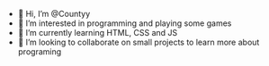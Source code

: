 - 👋 Hi, I’m @Countyy
- 👀 I’m interested in programming and playing some games
- 🌱 I’m currently learning HTML, CSS and JS
- 💞️ I’m looking to collaborate on small projects to learn more about programing

<!---
Countyy/Countyy is a ✨ special ✨ repository because its `README.md` (this file) appears on your GitHub profile.
You can click the Preview link to take a look at your changes.
--->
